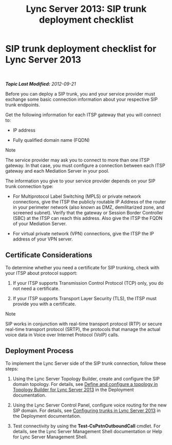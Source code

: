 ﻿---
title: 'Lync Server 2013: SIP trunk deployment checklist'
TOCTitle: SIP trunk deployment checklist
ms:assetid: 94f4f03e-19d5-4198-92be-e4076dbb959a
ms:mtpsurl: https://technet.microsoft.com/en-us/library/Gg398755(v=OCS.15)
ms:contentKeyID: 48184891
ms.date: 07/23/2014
mtps_version: v=OCS.15
---

<div data-xmlns="http://www.w3.org/1999/xhtml">

<div class="topic" data-xmlns="http://www.w3.org/1999/xhtml" data-msxsl="urn:schemas-microsoft-com:xslt" data-cs="http://msdn.microsoft.com/en-us/">

<div data-asp="http://msdn2.microsoft.com/asp">

# SIP trunk deployment checklist for Lync Server 2013

</div>

<div id="mainSection">

<div id="mainBody">

<span> </span>

_**Topic Last Modified:** 2012-09-21_

Before you can deploy a SIP trunk, you and your service provider must exchange some basic connection information about your respective SIP trunk endpoints.

Get the following information for each ITSP gateway that you will connect to:

  - IP address

  - Fully qualified domain name (FQDN)

<div>


> [!NOTE]  
> The service provider may ask you to connect to more than one ITSP gateway. In that case, you must configure a connection between each ITSP gateway and each Mediation Server in your pool.



</div>

The information you give to your service provider depends on your SIP trunk connection type:

  - For Multiprotocol Label Switching (MPLS) or private network connections, give the ITSP the publicly routable IP Address of the router in your perimeter network (also known as DMZ, demilitarized zone, and screened subnet). Verify that the gateway or Session Border Controller (SBC) at the ITSP can reach this address. Also give the ITSP the FQDN of your Mediation Server.

  - For virtual private network (VPN) connections, give the ITSP the IP address of your VPN server.

<div>

## Certificate Considerations

To determine whether you need a certificate for SIP trunking, check with your ITSP about protocol support:

1.  If your ITSP supports Transmission Control Protocol (TCP) only, you do not need a certificate.

2.  If your ITSP supports Transport Layer Security (TLS), the ITSP must provide you with a certificate.

<div>


> [!NOTE]  
> SIP works in conjunction with real-time transport protocol (RTP) or secure real-time transport protocol (SRTP), the protocols that manage the actual voice data in Voice over Internet Protocol (VoIP) calls.



</div>

</div>

<div>

## Deployment Process

To implement the Lync Server side of the SIP trunk connection, follow these steps:

1.  Using the Lync Server Topology Builder, create and configure the SIP domain topology. For details, see [Define and configure a topology in Topology Builder for Lync Server 2013](lync-server-2013-define-and-configure-a-topology-in-topology-builder.md) in the Deployment documentation.

2.  Using the Lync Server Control Panel, configure voice routing for the new SIP domain. For details, see [Configuring trunks in Lync Server 2013](lync-server-2013-configuring-trunks.md) in the Deployment documentation.

3.  Test connectivity by using the **Test-CsPstnOutboundCall** cmdlet. For details, see the Lync Server Management Shell documentation or Help for Lync Server Management Shell.

</div>

</div>

<span> </span>

</div>

</div>

</div>

